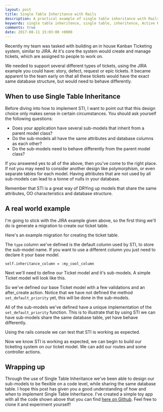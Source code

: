 ```yaml
---
layout: post
title: Single Table Inheritance with Rails
description: A practical example of single table inheritance with Rails.
keywords: single table inheritence, single table, inheritence, Active Record, Rails, rails, ruby, Ruby, MySQL, Database, tickets, JIRA, ticketing system, kanban
comments: true
date: 2017-08-11 15:03:00 +0000
---
```


Recently my team was tasked with building an in house Kanban Ticketing system, similar to JIRA.
At it's core the system would create and manage tickets, which are assigned to people to work on.

We needed to support several different types of tickets, using the JIRA example you could have: story, defect, request or epic tickets.
It became apparent to the team early on that all these tickets would have the exact same database structure, but would need to behave differently.

## When to use Single Table Inheritance
Before diving into how to implement STI, I want to point out that this design choice only makes sense in certain circumstances.
You should ask yourself the following questions: 
* Does your application have several sub-models that inherit from a parent model class?
* Do the sub-models all have the same attributes and database columns as each other?
* Do the sub-models need to behave differently from the parent model class?
 
If you answered yes to all of the above, then you've come to the right place. 
If not you may need to consider another design like polymorphism, or even separate tables for each model.
Having attributes that are not used by all sub-models can lead to a tonne of nulls in your database.
 
Remember that STI is a great way of DRYing up models that share the same attributes, OO characteristics and database structure. 

## A real world example 

I'm going to stick with the JIRA example given above, so the first thing we'll do is generate a migration to create our ticket table. 

Here's an example migration for creating the ticket table.

<script src="https://gist.github.com/WillHennessey/10a19a49318eba05112e08c6f789a01b.js"></script>

The `type` column we've defined is the default column used by STI, to store the sub-model name.
If you want to use a different column you just need to declare it your base model. 

`self.inheritance_column = :my_cool_column`

Next we'll need to define our Ticket model and it's sub-models. 
A simple Ticket model will look like this.

<script src="https://gist.github.com/WillHennessey/54045668a3f5c57f9e7e33af23e138a3.js"></script>

So we've defined our base Ticket model with a few validations and an after_create action.
Notice that we have not defined the method `set_default_priority` yet, this will be done in the sub-models. 

<script src="https://gist.github.com/WillHennessey/8d41f72f18f6c99b657d7e4b002e1aa9.js"></script>

All of the sub-models we've defined have a unique implementation of the `set_default_priority` function.
This is to illustrate that by using STI we can have sub-models share the same database table, yet have behave differently.

Using the rails console we can test that STI is working as expected.

<script src="https://gist.github.com/WillHennessey/eb817758a287776c164ec501017ab57d.js"></script>

Now we know STI is working as expected, we can begin to build our ticketing system on our ticket model.
We can add our routes and some controller actions. 

<script src="https://gist.github.com/WillHennessey/043b684457b7ac2b88b14e74ea051e38.js"></script>

<script src="https://gist.github.com/WillHennessey/e910fc6477612a88d3536ef8605fa1e7.js"></script>

## Wrapping up 
Through the use of Single Table Inheritance we've been able to design our sub-models to be flexible on a code level, while sharing the same database table.
I hope this post has given you a good understanding of how and when to implement Single Table Inheritance. 
I've created a simple toy app with all the code shown above that you can find [here on Github](https://github.com/WillHennessey/ticketing-system/tree/single-table-inheritance-branch).
Feel free to clone it and experiment yourself!